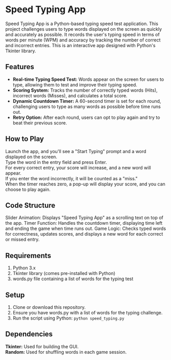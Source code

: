 # Speed Typing App

Speed Typing App is a Python-based typing speed test application. This project challenges users to type words displayed on the screen as quickly and accurately as possible. It records the user's typing speed in terms of words per minute (WPM) and accuracy by tracking the number of correct and incorrect entries. This is an interactive app designed with Python's Tkinter library.

## Features
- **Real-time Typing Speed Test:** Words appear on the screen for users to type, allowing them to test and improve their typing speed.
- **Scoring System:** Tracks the number of correctly typed words (Hits), incorrect words (Misses), and calculates a total score.
- **Dynamic Countdown Timer:** A 60-second timer is set for each round, challenging users to type as many words as possible before time runs out.
- **Retry Option:** After each round, users can opt to play again and try to beat their previous score.

## How to Play
Launch the app, and you'll see a "Start Typing" prompt and a word displayed on the screen.<br/>
Type the word in the entry field and press Enter.<br/>
For every correct entry, your score will increase, and a new word will appear.<br/>
If you enter the word incorrectly, it will be counted as a "miss."<br/>
When the timer reaches zero, a pop-up will display your score, and you can choose to play again.<br/>

## Code Structure

Slider Animation: Displays "Speed Typing App" as a scrolling text on top of the app.
Timer Function: Handles the countdown timer, displaying time left and ending the game when time runs out.
Game Logic: Checks typed words for correctness, updates scores, and displays a new word for each correct or missed entry.

## Requirements
1. Python 3.x
2. Tkinter library (comes pre-installed with Python)
3. words.py file containing a list of words for the typing test

## Setup
1. Clone or download this repository.
2. Ensure you have words.py with a list of words for the typing challenge.
3. Run the script using Python:
`python speed_typing.py`

## Dependencies
**Tkinter:** Used for building the GUI.<br/>
**Random:** Used for shuffling words in each game session.

